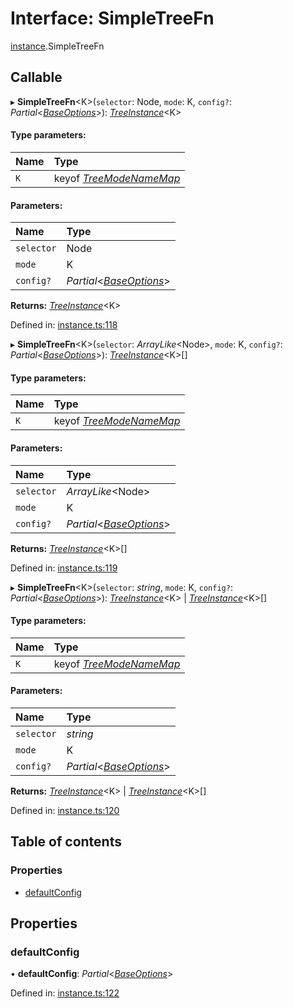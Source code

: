 # Interface: SimpleTreeFn

[instance](../modules/instance.md).SimpleTreeFn

## Callable

▸ **SimpleTreeFn**<K\>(`selector`: Node, `mode`: K, `config?`: *Partial*<[*BaseOptions*](options.baseoptions.md)\>): [*TreeInstance*](instance.treeinstance.md)<K\>

#### Type parameters:

Name | Type |
:------ | :------ |
`K` | keyof [*TreeModeNameMap*](instance.treemodenamemap.md) |

#### Parameters:

Name | Type |
:------ | :------ |
`selector` | Node |
`mode` | K |
`config?` | *Partial*<[*BaseOptions*](options.baseoptions.md)\> |

**Returns:** [*TreeInstance*](instance.treeinstance.md)<K\>

Defined in: [instance.ts:118](https://github.com/ckotzbauer/simple-tree-component/blob/6c84b56/src/types/instance.ts#L118)

▸ **SimpleTreeFn**<K\>(`selector`: *ArrayLike*<Node\>, `mode`: K, `config?`: *Partial*<[*BaseOptions*](options.baseoptions.md)\>): [*TreeInstance*](instance.treeinstance.md)<K\>[]

#### Type parameters:

Name | Type |
:------ | :------ |
`K` | keyof [*TreeModeNameMap*](instance.treemodenamemap.md) |

#### Parameters:

Name | Type |
:------ | :------ |
`selector` | *ArrayLike*<Node\> |
`mode` | K |
`config?` | *Partial*<[*BaseOptions*](options.baseoptions.md)\> |

**Returns:** [*TreeInstance*](instance.treeinstance.md)<K\>[]

Defined in: [instance.ts:119](https://github.com/ckotzbauer/simple-tree-component/blob/6c84b56/src/types/instance.ts#L119)

▸ **SimpleTreeFn**<K\>(`selector`: *string*, `mode`: K, `config?`: *Partial*<[*BaseOptions*](options.baseoptions.md)\>): [*TreeInstance*](instance.treeinstance.md)<K\> \| [*TreeInstance*](instance.treeinstance.md)<K\>[]

#### Type parameters:

Name | Type |
:------ | :------ |
`K` | keyof [*TreeModeNameMap*](instance.treemodenamemap.md) |

#### Parameters:

Name | Type |
:------ | :------ |
`selector` | *string* |
`mode` | K |
`config?` | *Partial*<[*BaseOptions*](options.baseoptions.md)\> |

**Returns:** [*TreeInstance*](instance.treeinstance.md)<K\> \| [*TreeInstance*](instance.treeinstance.md)<K\>[]

Defined in: [instance.ts:120](https://github.com/ckotzbauer/simple-tree-component/blob/6c84b56/src/types/instance.ts#L120)

## Table of contents

### Properties

- [defaultConfig](instance.simpletreefn.md#defaultconfig)

## Properties

### defaultConfig

• **defaultConfig**: *Partial*<[*BaseOptions*](options.baseoptions.md)\>

Defined in: [instance.ts:122](https://github.com/ckotzbauer/simple-tree-component/blob/6c84b56/src/types/instance.ts#L122)
